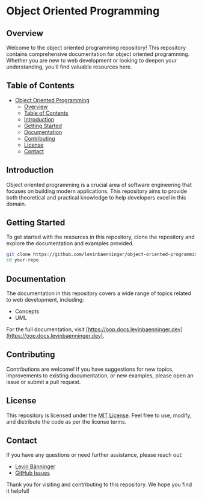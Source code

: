 # Object Oriented Programming

## Overview

Welcome to the object oriented programming repository! This repository contains comprehensive documentation for object oriented programming. Whether you are new to web development or looking to deepen your understanding, you'll find valuable resources here.

## Table of Contents

- [Object Oriented Programming](#object-oriented-programming)
  * [Overview](#overview)
  * [Table of Contents](#table-of-contents)
  * [Introduction](#introduction)
  * [Getting Started](#getting-started)
  * [Documentation](#documentation)
  * [Contributing](#contributing)
  * [License](#license)
  * [Contact](#contact)

## Introduction

Object oriented programming is a crucial area of software engineering that focuses on building modern applications. This repository aims to provide both theoretical and practical knowledge to help developers excel in this domain.

## Getting Started

To get started with the resources in this repository, clone the repository and explore the documentation and examples provided.

```bash
git clone https://github.com/levinbaenninger/object-oriented-programming.git
cd your-repo
```

## Documentation

The documentation in this repository covers a wide range of topics related to web development, including:

- Concepts
- UML

For the full documentation, visit [https://oop.docs.levinbaenninger.dev](https://oop.docs.levinbaenninger.dev).

## Contributing

Contributions are welcome! If you have suggestions for new topics, improvements to existing documentation, or new examples, please open an issue or submit a pull request.

## License

This repository is licensed under the [MIT License](./LICENSE). Feel free to use, modify, and distribute the code as per the license terms.

## Contact

If you have any questions or need further assistance, please reach out:

- [Levin Bänninger](mailto:l.baenninger@icloud.com)
- [GitHub Issues](https://github.com/levinbaenninger/object-oriented-programming/issues)

Thank you for visiting and contributing to this repository. We hope you find it helpful!
